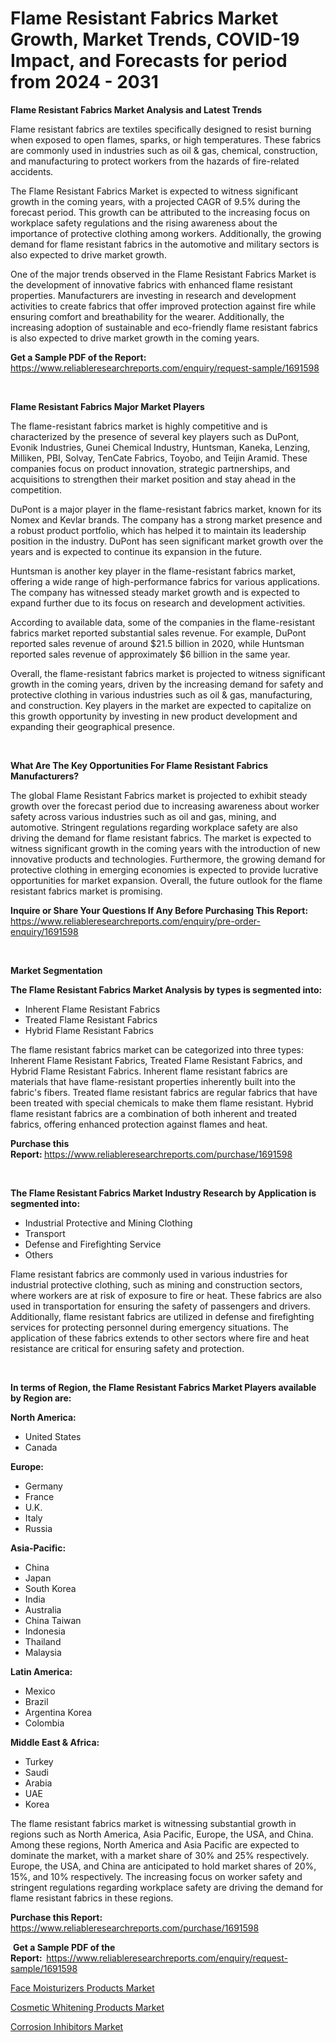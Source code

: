 <p><h1>Flame Resistant Fabrics Market Growth, Market Trends, COVID-19 Impact, and Forecasts for period from 2024 - 2031</h1></p><p><strong>Flame Resistant Fabrics Market Analysis and Latest Trends</strong></p>
<p><p>Flame resistant fabrics are textiles specifically designed to resist burning when exposed to open flames, sparks, or high temperatures. These fabrics are commonly used in industries such as oil & gas, chemical, construction, and manufacturing to protect workers from the hazards of fire-related accidents.</p><p>The Flame Resistant Fabrics Market is expected to witness significant growth in the coming years, with a projected CAGR of 9.5% during the forecast period. This growth can be attributed to the increasing focus on workplace safety regulations and the rising awareness about the importance of protective clothing among workers. Additionally, the growing demand for flame resistant fabrics in the automotive and military sectors is also expected to drive market growth.</p><p>One of the major trends observed in the Flame Resistant Fabrics Market is the development of innovative fabrics with enhanced flame resistant properties. Manufacturers are investing in research and development activities to create fabrics that offer improved protection against fire while ensuring comfort and breathability for the wearer. Additionally, the increasing adoption of sustainable and eco-friendly flame resistant fabrics is also expected to drive market growth in the coming years.</p></p>
<p><strong>Get a Sample PDF of the Report:&nbsp;</strong> <a href="https://www.reliableresearchreports.com/enquiry/request-sample/1691598">https://www.reliableresearchreports.com/enquiry/request-sample/1691598</a></p>
<p>&nbsp;</p>
<p><strong>Flame Resistant Fabrics Major Market Players</strong></p>
<p><p>The flame-resistant fabrics market is highly competitive and is characterized by the presence of several key players such as DuPont, Evonik Industries, Gunei Chemical Industry, Huntsman, Kaneka, Lenzing, Milliken, PBI, Solvay, TenCate Fabrics, Toyobo, and Teijin Aramid. These companies focus on product innovation, strategic partnerships, and acquisitions to strengthen their market position and stay ahead in the competition.</p><p>DuPont is a major player in the flame-resistant fabrics market, known for its Nomex and Kevlar brands. The company has a strong market presence and a robust product portfolio, which has helped it to maintain its leadership position in the industry. DuPont has seen significant market growth over the years and is expected to continue its expansion in the future.</p><p>Huntsman is another key player in the flame-resistant fabrics market, offering a wide range of high-performance fabrics for various applications. The company has witnessed steady market growth and is expected to expand further due to its focus on research and development activities.</p><p>According to available data, some of the companies in the flame-resistant fabrics market reported substantial sales revenue. For example, DuPont reported sales revenue of around $21.5 billion in 2020, while Huntsman reported sales revenue of approximately $6 billion in the same year.</p><p>Overall, the flame-resistant fabrics market is projected to witness significant growth in the coming years, driven by the increasing demand for safety and protective clothing in various industries such as oil & gas, manufacturing, and construction. Key players in the market are expected to capitalize on this growth opportunity by investing in new product development and expanding their geographical presence.</p></p>
<p>&nbsp;</p>
<p><strong>What Are The Key Opportunities For Flame Resistant Fabrics Manufacturers?</strong></p>
<p><p>The global Flame Resistant Fabrics market is projected to exhibit steady growth over the forecast period due to increasing awareness about worker safety across various industries such as oil and gas, mining, and automotive. Stringent regulations regarding workplace safety are also driving the demand for flame resistant fabrics. The market is expected to witness significant growth in the coming years with the introduction of new innovative products and technologies. Furthermore, the growing demand for protective clothing in emerging economies is expected to provide lucrative opportunities for market expansion. Overall, the future outlook for the flame resistant fabrics market is promising.</p></p>
<p><strong>Inquire or Share Your Questions If Any Before Purchasing This Report:</strong> <a href="https://www.reliableresearchreports.com/enquiry/pre-order-enquiry/1691598">https://www.reliableresearchreports.com/enquiry/pre-order-enquiry/1691598</a></p>
<p>&nbsp;</p>
<p><strong>Market Segmentation</strong></p>
<p><strong>The Flame Resistant Fabrics Market Analysis by types is segmented into:</strong></p>
<p><ul><li>Inherent Flame Resistant Fabrics</li><li>Treated Flame Resistant Fabrics</li><li>Hybrid Flame Resistant Fabrics</li></ul></p>
<p><p>The flame resistant fabrics market can be categorized into three types: Inherent Flame Resistant Fabrics, Treated Flame Resistant Fabrics, and Hybrid Flame Resistant Fabrics. Inherent flame resistant fabrics are materials that have flame-resistant properties inherently built into the fabric's fibers. Treated flame resistant fabrics are regular fabrics that have been treated with special chemicals to make them flame resistant. Hybrid flame resistant fabrics are a combination of both inherent and treated fabrics, offering enhanced protection against flames and heat.</p></p>
<p><strong>Purchase this Report:&nbsp;</strong><a href="https://www.reliableresearchreports.com/purchase/1691598">https://www.reliableresearchreports.com/purchase/1691598</a></p>
<p>&nbsp;</p>
<p><strong>The Flame Resistant Fabrics Market Industry Research by Application is segmented into:</strong></p>
<p><ul><li>Industrial Protective and Mining Clothing</li><li>Transport</li><li>Defense and Firefighting Service</li><li>Others</li></ul></p>
<p><p>Flame resistant fabrics are commonly used in various industries for industrial protective clothing, such as mining and construction sectors, where workers are at risk of exposure to fire or heat. These fabrics are also used in transportation for ensuring the safety of passengers and drivers. Additionally, flame resistant fabrics are utilized in defense and firefighting services for protecting personnel during emergency situations. The application of these fabrics extends to other sectors where fire and heat resistance are critical for ensuring safety and protection.</p></p>
<p>&nbsp;</p>
<p><strong>In terms of Region, the Flame Resistant Fabrics Market Players available by Region are:</strong></p>
<p>
    <p> <strong> North America: </strong>
        <ul>
            <li>United States</li>
            <li>Canada</li>
        </ul>
        </p> 
    <p> <strong> Europe: </strong>
        <ul>
            <li>Germany</li>
            <li>France</li>
            <li>U.K.</li>
            <li>Italy</li>
            <li>Russia</li>
        </ul>
        </p> 
    <p> <strong> Asia-Pacific: </strong>
        <ul>
            <li>China</li>
            <li>Japan</li>
            <li>South Korea</li>
            <li>India</li>
            <li>Australia</li>
            <li>China Taiwan</li>
            <li>Indonesia</li>
            <li>Thailand</li>
            <li>Malaysia</li>
        </ul>
        </p> 
    <p> <strong> Latin America: </strong>
        <ul>
            <li>Mexico</li>
            <li>Brazil</li>
            <li>Argentina Korea</li>
            <li>Colombia</li>
        </ul>
        </p> 
    <p> <strong> Middle East & Africa: </strong>
        <ul>
            <li>Turkey</li>
            <li>Saudi</li>
            <li>Arabia</li>
            <li>UAE</li>
            <li>Korea</li>
        </ul>
    </p>
    </p>
<p><p>The flame resistant fabrics market is witnessing substantial growth in regions such as North America, Asia Pacific, Europe, the USA, and China. Among these regions, North America and Asia Pacific are expected to dominate the market, with a market share of 30% and 25% respectively. Europe, the USA, and China are anticipated to hold market shares of 20%, 15%, and 10% respectively. The increasing focus on worker safety and stringent regulations regarding workplace safety are driving the demand for flame resistant fabrics in these regions.</p></p>
<p><strong>Purchase this Report: </strong><a href="https://www.reliableresearchreports.com/purchase/1691598">https://www.reliableresearchreports.com/purchase/1691598</a></p>
<p>&nbsp;<strong>Get a Sample PDF of the Report:&nbsp;&nbsp;</strong><a href="https://www.reliableresearchreports.com/enquiry/request-sample/1691598">https://www.reliableresearchreports.com/enquiry/request-sample/1691598</a></p>
<p><strong></strong></p>
<p><p><a href="https://view.publitas.com/reportprime-1/face-moisturizers-products-market-research-report-reveals-the-latest-trends-and-opportunities-of-this-market-for-period-from-2023-2030/">Face Moisturizers Products Market</a></p><p><a href="https://view.publitas.com/reportprime-1/cosmetic-whitening-products-market-research-report-unlocks-analysis-on-the-market-financial-status-market-size-and-market-revenue-upto-2030/">Cosmetic Whitening Products Market</a></p><p><a href="https://github.com/ruddyyedelwadw/Market-Research-Report-List-1/blob/main/corrosion-inhibitors-market.md">Corrosion Inhibitors Market</a></p></p>